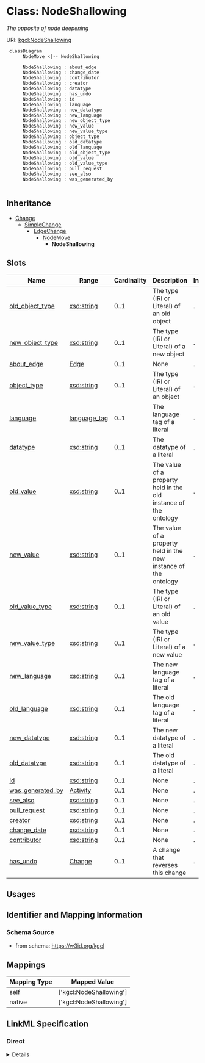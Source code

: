 # Class: NodeShallowing
_The opposite of node deepening_





URI: [kgcl:NodeShallowing](http://w3id.org/kgcl/NodeShallowing)




```mermaid
 classDiagram
      NodeMove <|-- NodeShallowing
      
      NodeShallowing : about_edge
      NodeShallowing : change_date
      NodeShallowing : contributor
      NodeShallowing : creator
      NodeShallowing : datatype
      NodeShallowing : has_undo
      NodeShallowing : id
      NodeShallowing : language
      NodeShallowing : new_datatype
      NodeShallowing : new_language
      NodeShallowing : new_object_type
      NodeShallowing : new_value
      NodeShallowing : new_value_type
      NodeShallowing : object_type
      NodeShallowing : old_datatype
      NodeShallowing : old_language
      NodeShallowing : old_object_type
      NodeShallowing : old_value
      NodeShallowing : old_value_type
      NodeShallowing : pull_request
      NodeShallowing : see_also
      NodeShallowing : was_generated_by
      

```





## Inheritance
* [Change](Change.md)
    * [SimpleChange](SimpleChange.md)
        * [EdgeChange](EdgeChange.md)
            * [NodeMove](NodeMove.md)
                * **NodeShallowing**



## Slots

| Name | Range | Cardinality | Description  | Info |
| ---  | --- | --- | --- | --- |
| [old_object_type](old_object_type.md) | [xsd:string](xsd:string) | 0..1 | The type (IRI or Literal) of an old object  | . |
| [new_object_type](new_object_type.md) | [xsd:string](xsd:string) | 0..1 | The type (IRI or Literal) of a new object  | . |
| [about_edge](about_edge.md) | [Edge](Edge.md) | 0..1 | None  | . |
| [object_type](object_type.md) | [xsd:string](xsd:string) | 0..1 | The type (IRI or Literal) of an object  | . |
| [language](language.md) | [language_tag](language_tag.md) | 0..1 | The language tag of a literal  | . |
| [datatype](datatype.md) | [xsd:string](xsd:string) | 0..1 | The datatype of a literal  | . |
| [old_value](old_value.md) | [xsd:string](xsd:string) | 0..1 | The value of a property held in the old instance of the ontology  | . |
| [new_value](new_value.md) | [xsd:string](xsd:string) | 0..1 | The value of a property held in the new instance of the ontology  | . |
| [old_value_type](old_value_type.md) | [xsd:string](xsd:string) | 0..1 | The type (IRI or Literal) of an old value  | . |
| [new_value_type](new_value_type.md) | [xsd:string](xsd:string) | 0..1 | The type (IRI or Literal) of a new value  | . |
| [new_language](new_language.md) | [xsd:string](xsd:string) | 0..1 | The new language tag of a literal  | . |
| [old_language](old_language.md) | [xsd:string](xsd:string) | 0..1 | The old language tag of a literal  | . |
| [new_datatype](new_datatype.md) | [xsd:string](xsd:string) | 0..1 | The new datatype of a literal  | . |
| [old_datatype](old_datatype.md) | [xsd:string](xsd:string) | 0..1 | The old datatype of a literal  | . |
| [id](id.md) | [xsd:string](xsd:string) | 0..1 | None  | . |
| [was_generated_by](was_generated_by.md) | [Activity](Activity.md) | 0..1 | None  | . |
| [see_also](see_also.md) | [xsd:string](xsd:string) | 0..1 | None  | . |
| [pull_request](pull_request.md) | [xsd:string](xsd:string) | 0..1 | None  | . |
| [creator](creator.md) | [xsd:string](xsd:string) | 0..1 | None  | . |
| [change_date](change_date.md) | [xsd:string](xsd:string) | 0..1 | None  | . |
| [contributor](contributor.md) | [xsd:string](xsd:string) | 0..1 | None  | . |
| [has_undo](has_undo.md) | [Change](Change.md) | 0..1 | A change that reverses this change  | . |


## Usages



## Identifier and Mapping Information







### Schema Source


* from schema: https://w3id.org/kgcl







## Mappings

| Mapping Type | Mapped Value |
| ---  | ---  |
| self | ['kgcl:NodeShallowing'] |
| native | ['kgcl:NodeShallowing'] |


## LinkML Specification

<!-- TODO: investigate https://stackoverflow.com/questions/37606292/how-to-create-tabbed-code-blocks-in-mkdocs-or-sphinx -->

### Direct

<details>
```yaml
name: node shallowing
description: The opposite of node deepening
examples:
- value: changing a is-a c to a is-a b, where c is a subclass of b
from_schema: https://w3id.org/kgcl
is_a: node move
slot_usage:
  change description:
    name: change description
    string_serialization: shallowed {about} from {old value} to {new value}

```
</details>

### Induced

<details>
```yaml
name: node shallowing
description: The opposite of node deepening
examples:
- value: changing a is-a c to a is-a b, where c is a subclass of b
from_schema: https://w3id.org/kgcl
is_a: node move
slot_usage:
  change description:
    name: change description
    string_serialization: shallowed {about} from {old value} to {new value}
attributes:
  old object type:
    name: old object type
    description: The type (IRI or Literal) of an old object
    from_schema: https://w3id.org/kgcl
    alias: old_object_type
    owner: node shallowing
    range: string
  new object type:
    name: new object type
    description: The type (IRI or Literal) of a new object
    from_schema: https://w3id.org/kgcl
    alias: new_object_type
    owner: node shallowing
    range: string
  about edge:
    name: about edge
    from_schema: https://w3id.org/kgcl
    is_a: about
    multivalued: false
    alias: about_edge
    owner: node shallowing
    range: edge
  object type:
    name: object type
    description: The type (IRI or Literal) of an object
    from_schema: https://w3id.org/kgcl
    alias: object_type
    owner: node shallowing
    range: string
  language:
    name: language
    description: The language tag of a literal
    from_schema: https://w3id.org/kgcl
    alias: language
    owner: node shallowing
    range: language tag
  datatype:
    name: datatype
    description: The datatype of a literal
    from_schema: https://w3id.org/kgcl
    alias: datatype
    owner: node shallowing
    range: string
  old value:
    name: old value
    description: The value of a property held in the old instance of the ontology
    from_schema: https://w3id.org/kgcl
    alias: old_value
    owner: node shallowing
    range: string
  new value:
    name: new value
    description: The value of a property held in the new instance of the ontology
    from_schema: https://w3id.org/kgcl
    alias: new_value
    owner: node shallowing
    range: string
  old value type:
    name: old value type
    description: The type (IRI or Literal) of an old value
    from_schema: https://w3id.org/kgcl
    alias: old_value_type
    owner: node shallowing
    range: string
  new value type:
    name: new value type
    description: The type (IRI or Literal) of a new value
    from_schema: https://w3id.org/kgcl
    alias: new_value_type
    owner: node shallowing
    range: string
  new language:
    name: new language
    description: The new language tag of a literal
    from_schema: https://w3id.org/kgcl
    alias: new_language
    owner: node shallowing
    range: string
  old language:
    name: old language
    description: The old language tag of a literal
    from_schema: https://w3id.org/kgcl
    alias: old_language
    owner: node shallowing
    range: string
  new datatype:
    name: new datatype
    description: The new datatype of a literal
    from_schema: https://w3id.org/kgcl
    alias: new_datatype
    owner: node shallowing
    range: string
  old datatype:
    name: old datatype
    description: The old datatype of a literal
    from_schema: https://w3id.org/kgcl
    alias: old_datatype
    owner: node shallowing
    range: string
  id:
    name: id
    from_schema: https://w3id.org/kgcl/basics
    identifier: true
    alias: id
    owner: node shallowing
    range: string
  was generated by:
    name: was generated by
    from_schema: https://w3id.org/kgcl/prov
    slot_uri: prov:wasGeneratedBy
    alias: was_generated_by
    owner: node shallowing
    range: activity
  see also:
    name: see also
    from_schema: https://w3id.org/kgcl
    slot_uri: rdfs:seeAlso
    alias: see_also
    owner: node shallowing
    range: string
  pull request:
    name: pull request
    from_schema: https://w3id.org/kgcl
    alias: pull_request
    owner: node shallowing
    range: string
  creator:
    name: creator
    from_schema: https://w3id.org/kgcl
    slot_uri: dcterms:creator
    alias: creator
    owner: node shallowing
    range: string
  change date:
    name: change date
    from_schema: https://w3id.org/kgcl
    slot_uri: dcterms:date
    alias: change_date
    owner: node shallowing
    range: string
  contributor:
    name: contributor
    from_schema: https://w3id.org/kgcl
    slot_uri: dcterms:creator
    alias: contributor
    owner: node shallowing
    range: string
  has undo:
    name: has undo
    description: A change that reverses this change
    from_schema: https://w3id.org/kgcl
    domain: change
    multivalued: false
    alias: has_undo
    owner: node shallowing
    range: change

```
</details>